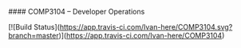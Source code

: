 \#### COMP3104 – Developer Operations



\[!\[Build Status](https://app.travis-ci.com/Ivan-here/COMP3104.svg?branch=master)](https://app.travis-ci.com/Ivan-here/COMP3104)

